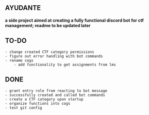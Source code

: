 ## AYUDANTE
#### a side project aimed at creating a fully functional discord bot for ctf management; readme to be updated later

## TO-DO
	- change created CTF category permissions
	- figure out error handling with bot commands
	- rename cogs
        - add functionality to get assignments from lms

## DONE
	- grant entry role from reacting to bot message
	- successfully created and called bot commands
	- create a CTF category upon startup
	- organize functions into cogs
	- test git config
